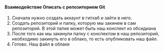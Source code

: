 #### Взаимодействие Описать с репозиторием Git
1) Сначала нужно создать аккаунт в гитхаб и зайти в него. 
2) Создать репозиторий и папку, которую мы закинем в сам репозиторий. В этой папке может быть наш конспект из обсидиана
3) После того как мы закинули папку с конспектом в наш репозиторий, необходимо закинуть его в облако, то есть опубликовать наш файл.
4) Готово. Наш файл в облаке 